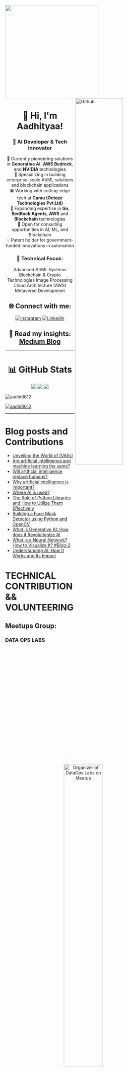 <div id="header" align="left">
  <img src="https://media.giphy.com/media/qgQUggAC3Pfv687qPC/giphy.gif" width="300"/>
  <img width="55%" align="right" alt="Github" src="https://raw.githubusercontent.com/onimur/.github/master/.resources/git-header.svg" />
</div>


<div id="header" align="Center">

# 👋 Hi, I'm Aadhityaa!

### 🚀 AI Developer & Tech Innovator

🔭 Currently pioneering solutions in **Generative AI**, **AWS Bedrock**, and **NVIDIA** technologies  
🎯 Specializing in building enterprise-scale AI/ML solutions and blockchain applications  
🛠️ Working with cutting-edge tech at **Camu (Octoze Technologies Pvt Ltd)**  
🌱 Expanding expertise in **Go**, **BedRock Agents**, **AWS** and **Blockchain** technologies  
🤝 Open for consulting opportunities in AI, ML, and Blockchain  
💡 Patent holder for government-funded innovations in automation  

### 💫 Technical Focus:
 Advanced AI/ML Systems
 Blockchain & Crypto Technologies
 Image Processing
 Cloud Architecture (AWS)
 Metaverse Development


## 🌐 Connect with me:
[![Instagram](https://img.shields.io/badge/Instagram-%23E4405F.svg?logo=Instagram&logoColor=white)](https://www.instagram.com/aadhityaa_aadhi/) [![LinkedIn](https://img.shields.io/badge/LinkedIn-%230077B5.svg?logo=linkedin&logoColor=white)](https://linkedin.com/in/aadhi0612) 
  

<!-- 📚 **Certifications In Progress:**  
<img src="https://upload.wikimedia.org/wikipedia/commons/thumb/9/93/Amazon_Web_Services_Logo.svg/150px-Amazon_Web_Services_Logo.svg.png" width="60px">  
[AWS Certified Machine Learning - Specialty](https://aws.amazon.com/certification/certified-machine-learning-specialty/) -->

## 📝 **Read my insights:** [Medium Blog](https://medium.com/@aadhi0612)
</div>

---

<div align="center">

# 📊 GitHub Stats

![](https://github-readme-stats.vercel.app/api?username=aadhi0612&theme=dark&hide_border=false&include_all_commits=true&count_private=true)
![](https://github-readme-streak-stats.herokuapp.com/?user=aadhi0612&theme=dark&hide_border=false)
![](https://github-readme-stats.vercel.app/api/top-langs/?username=aadhi0612&theme=dark&hide_border=false&include_all_commits=true&count_private=true&layout=compact)

<p align="left"> <img src="https://komarev.com/ghpvc/?username=aadhi0612&label=Profile%20views&color=0e75b6&style=flat" alt="aadhi0612" /></p>

<p align="left"> <a href="https://github.com/ryo-ma/github-profile-trophy"><img src="https://github-profile-trophy.vercel.app/?username=aadhi0612" alt="aadhi0612" /></a> </p>

</div>

---

# Blog posts and Contributions 

<!-- BLOG-POST-LIST:START -->
- [Unveiling the World of &lpar;VAEs&rpar;](https://medium.com/@aadhi0612/unveiling-the-world-of-vaes-c2c5802b5830?source=rss-db543355fc99------2)
- [Are artificial intelligence and machine learning the same?](https://medium.com/@aadhi0612/are-artificial-intelligence-and-machine-learning-the-same-ec637cffe0bf?source=rss-db543355fc99------2)
- [Will artificial intelligence replace humans?](https://medium.com/@aadhi0612/will-artificial-intelligence-replace-humans-ad1fa59322b6?source=rss-db543355fc99------2)
- [Why artificial intelligence is important?](https://medium.com/@aadhi0612/why-artificial-intelligence-is-important-5ef045db8dcf?source=rss-db543355fc99------2)
- [Where AI is used?](https://medium.com/@aadhi0612/where-ai-is-used-e4dddda544c4?source=rss-db543355fc99------2)
- [The Role of Python Libraries and How to Utilize Them Effectively](https://medium.com/@aadhi0612/the-role-of-python-libraries-and-how-to-utilize-them-effectively-b0e8f7cfb4ee?source=rss-db543355fc99------2)
- [Building a Face Mask Detector using Python and OpenCV](https://medium.com/@aadhi0612/building-a-face-mask-detector-using-python-and-opencv-2654e28d8d76?source=rss-db543355fc99------2)
- [What is Generative AI: How does it Revolutionize AI](https://medium.com/@aadhi0612/what-is-generative-ai-how-does-it-revolutionize-ai-427e3fbc59fd?source=rss-db543355fc99------2)
- [What is a Neural Network? How to Visualize It? #Blog-2](https://medium.com/@aadhi0612/what-is-a-neural-network-how-to-visualize-it-blog-2-c119758a24e?source=rss-db543355fc99------2)
- [Understanding AI: How It Works and Its Impact](https://medium.com/@aadhi0612/understanding-ai-how-it-works-and-its-impact-5b39484cb0c9?source=rss-db543355fc99------2)
<!-- BLOG-POST-LIST:END -->




# TECHNICAL CONTRIBUTION && VOLUNTEERING
## Meetups Group:
### DATA OPS LABS

<div align="center">
  <a href="https://www.meetup.com/dataopslabs/members/?op=leaders">
    <img src="./data-ops-labs.png" alt="Organizer of DataOps Labs on Meetup" width="50%">
  </a>
</div>
<div id="header" align="Center">
	
[Join Here](https://www.meetup.com/dataopslabs/)
</div>

One of the Organizer of the DataOps Labs meetups page & youtube channel. With more than 4-5 events every month!!

All the sessions are recorded and available in Youtube:

<div align="center">
  <a href="https://www.youtube.com/@DataOpsLabsIndia" target="_blank">
    <img src="https://upload.wikimedia.org/wikipedia/commons/4/42/YouTube_icon_%282013-2017%29.png" alt="YouTube - DataOps Labs India" width="10%">
  </a>
</div>
<div id="header" align="Center">
	
[Subscribe!!!](https://www.meetup.com/dataopslabs/)
</div>

## About DataOps Labs.

This is a community group of members join together and share Cloud, Data, AI, Generative AI, Machine Learning, DevOps and Security professionals where we will share experiences, Recent updates with use cases, technology challenges and trends.

Here all session were provided as knowledge sharing and their view only. Not opinion of company they associated.

Individual who interest in learn from industry experts on various topics include, Complex Application Architecture, Bigdata, AI/ML, MLOps, DevOps and Security with usecases.


## Meetups

Gave a speech and hands-on demo in 50+ meetups 25+ in person and the other 20+ virtual and another 5 in closed events.
Organized and contibuted multiple events.

# Public Speaking Posts
### LinkedIn Posts:

[![Post 0](./Images/TechXconf.png)](https://techxconf.com/speakers/aadhityaa-sb-2024) 

<div align="center">
  <a href="https://techxconf.com/speakers/aadhityaa-sb-2024">Click Here To Know More</a>
</div>

**Title:** Speaker at Asia's Largest AI & Cloud Conference 

**Description:** I am delighted to share that I was one of the speaker at Asia's Largest AI & Cloud COnference TechXConference and shared Stage Along with **Ayyanar(AJ)**. We Gave a speech on The Topic  **Secure and Scalable LLAMA Model Deployment in High-Regulatation Environments with AWS EKS and NVIDIA NIM** with more than 5000+ participants and 40+ speakers in this event that happened for 2 days.

**Date:** November 15-16, 2024

Some Interesting People and awesome Picture:

<div style="display:flex;">
  <img src="./Images/TechXConf1.JPG" alt="Image 1" style="width:40%;">
  <img src="./Images/TechXConf3.JPG" alt="Image 3" style="width:40%;">
</div>


<div style="display:flex;">
<div align="center">
  <img src="./Images/TechXConf4.jpg" alt="Image 4" style="width:40%;">
</div>
</div>



<div style="display:flex;" >
  <img src="./Images/TechXConf7.jpeg" alt="Image 7" style="width:40%;">
  <img src="./Images/TechXConf8.jpeg" alt="Image 8" style="width:40%;">
</div>

<div style="display:flex;">
<div align="center">
    <img src="./Images/TechXConf9.jpeg" alt="Image 9" style="width:40%;">
    <img src="./Images/TechXConf6.jpeg" alt="Image 6" style="width:40%;">
</div>
</div>

<div style="display:flex;">
<div align="center">
  <img src="./Images/TechXConf5.jpeg" alt="Image 5">
</div>
</div>



___
 
___



[![Post 1](./Post1.png)](https://www.linkedin.com/feed/update/urn:li:ugcPost:7267092401570111490) 

<div align="center">
  <a href="https://www.linkedin.com/feed/update/urn:li:ugcPost:7267092401570111490">Click Here To Know More</a>
</div>

**Title:** A Heartfelt Thanks to the TechXConf 2024 Team  
**Description:** I am delighted to share my appreciation for the fantastic experience at TechXConf 2024 in Chennai. With 5,000+ participants, 70+ speakers, and groundbreaking sessions, this event set a benchmark for tech conferences. I had the privilege of speaking on "Secure and Scalable LLAMA Model Deployment."  
**Date:** November 26, 2024
___
[![Post 2](./Post2.png)](https://www.linkedin.com/feed/update/urn:li:share:7265997894581723136)  

<div align="center">
  <a href="https://www.linkedin.com/feed/update/urn:li:share:7265997894581723136">Click Here To Know More</a>
</div>

**Title:** Showcasing AWS Amplify with Bedrock  
**Description:** Aadhityaa SB showcased how he used AWS Amplify with Bedrock as part of AI Day on #30DaysOfAmplify. Kudos to the amazing work!  
**Date:** October 26, 2024
___
[![Post 3](./Post3.png)](https://www.linkedin.com/feed/update/urn:li:share:7265653028911808512)  

<div align="center">
  <a href="https://www.linkedin.com/feed/update/urn:li:share:7265653028911808512">Click Here To Know More</a>
</div>

**Title:** Mark Your Calendars for AI Day!  
**Description:** Join us for AI Day as part of #30DaysOfAWSAmplify on November 23, 2024. Learn from industry experts about AI integration, serverless architecture, and launching AI-driven MicroSaaS.  
**Date:** November 23, 2024
___
[![Post 4](./Post4.png)](https://www.linkedin.com/feed/update/urn:li:ugcPost:7264036891249778690)

<div align="center">
  <a href="https://www.linkedin.com/feed/update/urn:li:ugcPost:7264036891249778690">Click Here To Know More</a>
</div>


**Title:** An Unforgettable Experience at TechXConf  
**Description:** Delivered a session on "Secure and Scalable LLAMA Model Deployment" at TechXConf to 4,000+ attendees. The electrifying energy and networking made it an unforgettable experience.  
**Date:** November 15-16, 2024
___
[![Post 5](./Post5.png)](https://www.linkedin.com/feed/update/urn:li:ugcPost:7264257672726614017) 

<div align="center">
  <a href="https://www.linkedin.com/feed/update/urn:li:ugcPost:7264257672726614017">Click Here To Know More</a>
</div>

**Title:** Speaking on Agentic RAG at TechXConf  
**Description:** Attended Bhuvaneshwari Mams Session  "Agentic RAG: A Self-Corrective Method for Retrieval-Augmented Generation"
**Date:** November 15, 2024
___
[![Post 6](./Post6.png)](https://www.linkedin.com/feed/update/urn:li:share:7263587736228409345)

<div align="center">
  <a href="https://www.linkedin.com/feed/update/urn:li:share:7263587736228409345">Click Here To Know More</a>
</div>

**Title:** AWS Community Gathering at TechXConf  
**Description:** Had a fantastic time catching up with the AWS community at TechXConf. Thanks to everyone for making it memorable!  
**Date:** November 15-16, 2024
___
[![Post 7](./Post7.png)](https://www.linkedin.com/feed/update/urn:li:share:7246576990072254465)

<div align="center">
  <a href="https://www.linkedin.com/feed/update/urn:li:share:7246576990072254465">Click Here To Know More</a>
</div>

**Title:** Speaking at AWS Community Day Budapest  
**Description:** Thrilled to speak on "Unlocking AI Potential with Multi-Agent Systems and AWS Bedrock" at AWS Community Day Budapest. Thanks to AWS User Group Hungary for the opportunity.  
**Date:** October 4, 2024
___
[![Post 8](./Post8.png)](https://www.linkedin.com/feed/update/urn:li:share:7246230573273227266) 

<div align="center">
  <a href="https://www.linkedin.com/feed/update/urn:li:share:7246230573273227266">Click Here To Know More</a>
</div>

**Title:** Unlocking AI Potential with AWS Bedrock  
**Description:** Excited to share insights on multi-agent system design and deployment with AWS Bedrock. Join us virtually for AWS Community Day Budapest!  
**Date:** October 7, 2024
___
[![Post 9](./Post9.png)](https://www.linkedin.com/feed/update/urn:li:share:7227661038383460353)

<div align="center">
  <a href="https://www.linkedin.com/feed/update/urn:li:share:7227661038383460353">Click Here To Know More</a>
</div>

**Title:** Learning at AWS GenAI Loft  
**Description:** Amazing workshop on building with Generative AI on AWS. Thanks to Mike Chambers and the AWS team for organizing this insightful session.  
**Date:** August 20, 2024
___
[![Post 10](./Post10.png)](https://www.linkedin.com/feed/update/urn:li:ugcPost:7227192516733808641)

<div align="center">
  <a href="https://www.linkedin.com/feed/update/urn:li:ugcPost:7227192516733808641">Click Here To Know More</a>
</div>

**Title:** Evaluation for AWS Bedrock Models  
**Description:** Shared insights on a serverless approach to evaluating AWS Bedrock Models. Check out our blog and YouTube video for more details!  
**Date:** August 8, 2024

___
### YouTube Videos:

1. **30 Days of AWS Amplify: AWS User Group India** (Published on: Nov 23, 2024)  
   [![30 Days of Amplify](./30-days-of-amplify-AwsUG-India.png)](https://youtu.be/k__0DWFt3eI?t=4072)  

<div align="center">
  <a href="https://youtu.be/k__0DWFt3eI?t=4072">Watch Video</a>
</div>

___

2. **AWS Community Day Hungary** (Published on: Oct 4, 2024)
   
   [![AWS Community Day Hungary](./ACD-Hungary.jpeg)](https://youtu.be/PrkDJeFESow?t=3683)  

<div align="center">
  <a href="https://youtu.be/PrkDJeFESow?t=3683">Watch Video</a>
</div>

___

3. **Seamless Multilingual Support with AWS and Nvidia Megatron NIM** (Published on: Nov 20, 2024)
   [![AWS and Nvidia Megatron NIM](./Seamless-multilingual.png)](https://youtu.be/mxNqOY5tEw8)  

<div align="center">
  <a href="https://youtu.be/mxNqOY5tEw8">Watch Video</a>
</div>

___

4. **Evaluating Bedrock Large Language Models with Serverless Architecture and Amplify** (Published on: Aug 25, 2024)
   [![Evaluating BedRock LLM models](./Evaluating-BedRock-LLMs.png)](https://youtu.be/lUjRaevttnU)  

<div align="center">
  <a href="https://youtu.be/lUjRaevttnU">Watch Video</a>
</div>

___

### Other Events & Posts:

1. **Blockchain MasterClass for students at KCT College Coimbatore**
   Organised by CNCF Coimbatore: [![Details](./Blockchain-Fortified.png)](https://www.linkedin.com/feed/update/urn:li:activity:7175151697655209984)
2. **Organiser of CNCF Coimbatore Chapter**
   One of the organiser of CNCF Coimbatore [![Details](https://github.com/user-attachments/assets/10470efc-d974-47ca-927d-b623f4291c84)](https://community.cncf.io/cloud-native-coimbatore/)
3. **Organiser of DataOps Labs**
   One of the organiser of DataOps Labs [![Details](https://github.com/user-attachments/assets/2185bceb-b1a5-4ef9-86b9-3fa98bbf7b54)](https://www.meetup.com/dataopslabs/members/?op=leaders)


### GitHub Contributions:

1. [llmeval-bedrock-summarize-scale](https://github.com/jayyanar/llmeval-bedrock-summarize-scale)
A tool designed to evaluate the summarization capabilities of AWS Bedrock models at scale. This project demonstrates serverless architecture and efficient processing pipelines. Also we can run multiple LLM models Evaluations at Same time. This helps in reducing time and proper Demonstration comparison between models. 
[Demo](https://youtu.be/rFzRSJVaeZ8)

2. [Multi-Agent Orchestrator - Chain Agent UI](https://github.com/jayyanar/multi-agent-orchestrator/tree/chain-agent-UI)
A project focusing on orchestrating multi-agent systems using a Chain Agent interface. This includes intuitive UI features and support for dynamic task delegation.

3. [Christ Mom Christ Child Game](https://github.com/aadhi0612/Christ-Mom-Christ-Child-Game)
Its just a heartwarming game designed for my office colleagues interactions, blending engaging storytelling with interactive gameplay mechanics and also it is completely anonymous. Just for Fun!!

4. [NVIDIA NIM Demo](https://github.com/aadhi0612/NVIDIA-NIM-Demo) 
Demonstrates the integration of NVIDIA's Megatron NIM with AWS for multilingual AI applications. Highlights include pre-trained model deployment and performance benchmarks. This was the repository used to explain and show demo in the TechXConf. 



### Direct Links To Latest Posts(2024):

- [AWS Generative AI Loft - Prabhu Jayaseelan](https://www.linkedin.com/posts/prabhujayaseelan_techxconf2024-generativeai-cloudcomputing-ugcPost-7264004838122758146-wm3D?utm_source=share&utm_medium=member_desktop)
- [AWS Generative AI Loft - Ramya Natesan](https://www.linkedin.com/posts/ramya-natesan-67499711a_i-had-the-great-opportunity-of-attending-ugcPost-7263979898413694976-cyxA?utm_source=share&utm_medium=member_desktop)
- [TechXConf2024 - Keerthivasan Kannan](https://www.linkedin.com/posts/keerthivasan-kannan_techxconf2024-aws-azure-ugcPost-7263855994563158016-_ocl?utm_source=share&utm_medium=member_desktop)
- [TechXConf2024 - Dr. Karthi M](https://www.linkedin.com/posts/drkarthim_techxconf-generativeai-cloudcomputing-ugcPost-7263903664367374336-MNju?utm_source=share&utm_medium=member_desktop)
- [TechXConf2024 - Dakshan R](https://www.linkedin.com/posts/dakshanr_techxconf2024-ai-generativeai-ugcPost-7263379813443264512-X5RX?utm_source=share&utm_medium=member_desktop)
- [TechXConf2024 - AI and Cloud Conference](https://www.linkedin.com/posts/techxconf_aiandcloudconference2024-aimodeldeployment-ugcPost-7263129303565967361-bGMY?utm_source=share&utm_medium=member_desktop)
- [AWS Community Day Hungary](https://www.linkedin.com/posts/aadhi0612_awscommunityday-aws-awscommunitydayhungary-activity-7248043038684430336-3tTY?utm_source=share&utm_medium=member_desktop)
- [CNCF Coimbatore Community Group - Nishanth Subramanian](https://www.linkedin.com/posts/nishanth-subramanian-232a6622a_cloudnative-cncf-techgrowth-ugcPost-7244269368870592512-EotR?utm_source=share&utm_medium=member_desktop)
- [CNCF Coimbatore Community Group - Rahul Krish](https://www.linkedin.com/posts/iamrahulkrish_happy-to-be-part-of-the-first-cncf-coimbatore-ugcPost-7244268132364681217-0wrG?utm_source=share&utm_medium=member_desktop)
- [AWS Generative AI Loft Bengaluru - Jones Zachariah Noel](https://www.linkedin.com/posts/jones-zachariah-noel-n_awsgenailoftbengaluru-aws-awsugblr-ugcPost-7227564611015733248-_qA4?utm_source=share&utm_medium=member_desktop)


### Real World Applications of AI and ML

Took a session in detail on how to use .ipynb files in aws and explained by S3 bucket and then accessing it through a Jupyter Notebook instance.

- Here is the repo - [Real World Applications of AI and ML](https://github.com/cloudnloud/meetup/tree/main/Applications-of-AI-and-ML)
- LinkedIn Post Images
<div align="center">
  <img src="./image1.jpeg" alt="Image" width="50%" />
</div>

<div align="center">
  <img src="./image2.jpeg" alt="Image" width="50%" />
</div>

- more than 150+ members attended this event.
  
<div align="center">
  <img src="./Image-01.jpeg" alt="Image" width="50%" />
</div>

<div align="center">
  <img src="./Image-03.jpeg" alt="Image" width="50%" />
</div>

### Generative AI hands-On Deep Dive

Took a session in detail on how to use .ipynb files in aws SageMaker and explained by S3 bucket and then accessing it through a Jupyter notebook instance.

- Here is the repo - [Generative AI hands On Deep dive](https://github.com/cloudnloud/meetup/tree/main/Generative_AI)
- LinkedIn Post Gen AI Meetup - [Meetup](https://www.linkedin.com/posts/aadhi0612_generativeai-speaker-cloudnloud-activity-7068682889307029504-6jns?utm_source=share&utm_medium=member_desktop)
- LinkedIn Post Gen AI Meetup - [Meetup](https://www.linkedin.com/posts/aadhi0612_ai-community-cloudnloud-activity-7068605144308875264-pykV?utm_source=share&utm_medium=member_desktop)
- LinkedIn Feedbacks More than 30 members attended this event - [Feedbacks](https://www.linkedin.com/feed/update/urn:li:activity:7068651105978626048?utm_source=share&utm_medium=member_desktop)
  
- LinkedIn Post Images

<div align="center">
  <img src="./image3.jpeg" alt="Image" width="50%" />
</div>

<div align="center">
  <img src="./image4.jpeg" alt="Image" width="50%" />
</div>

<div align="center">
  <img src="https://github.com/aadhi0612/aadhi0612/assets/104068320/e1c63be2-9c2b-4d07-8b2b-5dd41fa8d515" alt="Image" width="50%" />
</div>

### Elastic Meetup with Generative AI

In this project, we explore the integration of Elastic Search with Generative AI techniques to enhance search capabilities and generate novel content. We've implemented three distinct use cases to showcase the potential of this integration.

## Use Case 1: Voice Transformation with Generative AI

We've utilized Generative AI models to transform voices. The accompanying `.ipynb` file contains the code used for this purpose. To run the notebook:

1. Make sure you have the required libraries installed (specified in the notebook).
2. Open the `.ipynb` file using a Jupyter Notebook environment.
3. Execute the cells step by step to generate voice transformations.

## Use Case 2: Direct Image Generation with LLM Model

In our second use case, we demonstrate the ability to generate images directly from a Large Language Model (LLM). This can have various applications, such as content creation and artistic design. The `.ipynb` file associated with this use case contains the code.

To run the notebook:

1. Set up a compatible environment with the necessary libraries (outlined in the notebook).
2. Open the `.ipynb` file using a Jupyter Notebook platform.
3. Follow the provided instructions to generate images using the LLM model.

## Use Case 3: Drag GAN Implementation

Our third use case involves the implementation of Drag GAN (Generative Adversarial Network). Drag GAN is a specialized model for generating images with a focus on specific attributes.

To explore this use case:

1. Access the `.ipynb` file associated with the Drag GAN use case.
2. Ensure your environment includes the required dependencies (as specified in the notebook).
3. Open the `.ipynb` file using a Jupyter Notebook environment.
4. Execute the cells sequentially to understand and experiment with Drag GAN.


<div style="display:flex;">
  <img src="./1.png" alt="Image 1" style="width:40%;">
  <img src="./2.png" alt="Image 2" style="width:40%;">
</div>

<div>
  <img src="./3.png" alt="Image 3" style="width:40%;">
  <img src="./4.png" alt="Image 4" style="width:40%;">
</div>
<div>
  <img src="./7.png" alt="Image 5" style="width:40%;">
  <img src="./8.png" alt="Image 6" style="width:40%;">
</div>
<div>
  <img src="./9.png" alt="Image 7" style="width:40%;">
  <img src="./10.png" alt="Image 8" style="width:40%;">
</div>
<div>
  <img src="./11.png" alt="Image 9" style="width:40%;">
 
</div>



## Certifications

<div align="center">

### Blockchain Council Certification
<img src="./CBD.jpeg" width="15%">

### TechXConf 2024 Speaker Certification
<img src="./Images/Speaker.png" width="40%">

### Certificate Of Appreciation
[![TechXConf-2024](./Images/Certificate-TechXconf.png)](https://badge.techxconf.com/badge/86E91F1D-A6AD-43A0-AC0B-6BB56959A60F)

</div>

---

# 💻 My Tech Stack

<div align="center">

## Cloud Services
![AWS](https://img.shields.io/badge/AWS-%23FF9900.svg?style=for-the-badge&logo=amazon-aws&logoColor=white)
![Google Cloud](https://img.shields.io/badge/GoogleCloud-%234285F4.svg?style=for-the-badge&logo=google-cloud&logoColor=white)
![Microsoft Azure](https://www.vectorlogo.zone/logos/microsoft_azure/microsoft_azure-icon.svg?style=for-the-badge)

## Programming Languages
![Solidity](https://img.shields.io/badge/Solidity-%23363636.svg?style=for-the-badge&logo=solidity&logoColor=white)
![Python](https://img.shields.io/badge/python-3670A0?style=for-the-badge&logo=python&logoColor=ffdd54)
![Go](https://img.shields.io/badge/go-%2300ADD8.svg?style=for-the-badge&logo=go&logoColor=white)
![JavaScript](https://img.shields.io/badge/javascript-%23323330.svg?style=for-the-badge&logo=javascript&logoColor=%23F7DF1E)
![TypeScript](https://img.shields.io/badge/TypeScript-007ACC?style=for-the-badge&logo=typescript&logoColor=white)
![Markdown](https://img.shields.io/badge/Markdown-000000?style=for-the-badge&logo=markdown&logoColor=white)
![ShellScript](https://img.shields.io/badge/Shell_Script-121011?style=for-the-badge&logo=gnu-bash&logoColor=white)

## Design and Creativity
![Adobe After Effects](https://img.shields.io/badge/Adobe%20After%20Effects-9999FF.svg?style=for-the-badge&logo=Adobe%20After%20Effects&logoColor=white)
![Adobe Illustrator](https://img.shields.io/badge/adobeillustrator-%23FF9A00.svg?style=for-the-badge&logo=adobeillustrator&logoColor=white)
![Adobe Lightroom](https://img.shields.io/badge/Adobe%20Lightroom-31A8FF.svg?style=for-the-badge&logo=Adobe%20Lightroom&logoColor=white)
![Adobe Photoshop](https://img.shields.io/badge/adobephotoshop-%2331A8FF.svg?style=for-the-badge&logo=adobephotoshop&logoColor=white)
![Adobe Premiere Pro](https://img.shields.io/badge/Adobe%20Premiere%20Pro-9999FF.svg?style=for-the-badge&logo=Adobe%20Premiere%20Pro&logoColor=white)
![Canva](https://img.shields.io/badge/Canva-%2300C4CC.svg?style=for-the-badge&logo=Canva&logoColor=white)
![Blender](https://img.shields.io/badge/blender-%23F5792A.svg?style=for-the-badge&logo=blender&logoColor=white)
![Inkscape](https://img.shields.io/badge/Inkscape-e0e0e0?style=for-the-badge&logo=inkscape&logoColor=080A13)

## Data Science and AI
![Anaconda](https://img.shields.io/badge/Anaconda-%2344A833.svg?style=for-the-badge&logo=anaconda&logoColor=white)
![Jupyter Notebook](https://img.shields.io/badge/jupyter-%23FA0F00.svg?style=for-the-badge&logo=jupyter&logoColor=white)
![NumPy](https://img.shields.io/badge/numpy-%23013243.svg?style=for-the-badge&logo=numpy&logoColor=white)
![Pandas](https://img.shields.io/badge/pandas-%23150458.svg?style=for-the-badge&logo=pandas&logoColor=white)
![Matplotlib](https://img.shields.io/badge/Matplotlib-%23ffffff.svg?style=for-the-badge&logo=Matplotlib&logoColor=black)
![PyTorch](https://img.shields.io/badge/PyTorch-%23EE4C2C.svg?style=for-the-badge&logo=PyTorch&logoColor=white)
![scikit-learn](https://img.shields.io/badge/scikit--learn-%23F7931E.svg?style=for-the-badge&logo=scikit-learn&logoColor=white)
![TensorFlow](https://img.shields.io/badge/TensorFlow-%23FF6F00.svg?style=for-the-badge&logo=TensorFlow&logoColor=white)
![Keras](https://img.shields.io/badge/Keras-%23D00000.svg?style=for-the-badge&logo=Keras&logoColor=white)
![Gradio](https://www.gradio.app/_app/immutable/assets/gradio.26ec459c.svg)

## Tools and Platforms
![NodeJS](https://img.shields.io/badge/node.js-6DA55F?style=for-the-badge&logo=node.js&logoColor=white)
![NPM](https://img.shields.io/badge/NPM-%23000000.svg?style=for-the-badge&logo=npm&logoColor=white)
![MongoDB](https://img.shields.io/badge/MongoDB-%234ea94b.svg?style=for-the-badge&logo=mongodb&logoColor=white)
![Couchbase](https://img.shields.io/badge/Couchbase-EA2328?style=for-the-badge&logo=couchbase&logoColor=white)
![Postman](https://img.shields.io/badge/Postman-FF6C37?style=for-the-badge&logo=postman&logoColor=white)
![Yarn](https://img.shields.io/badge/yarn-%232C8EBB.svg?style=for-the-badge&logo=yarn&logoColor=white)
![Xcode](https://img.shields.io/badge/Xcode-007ACC?style=for-the-badge&logo=Xcode&logoColor=white)

## Operating Systems
![Linux](https://img.shields.io/badge/Linux-FCC624?style=for-the-badge&logo=linux&logoColor=black)
![Ubuntu](https://img.shields.io/badge/Ubuntu-E95420?style=for-the-badge&logo=ubuntu&logoColor=white)
![Windows](https://img.shields.io/badge/Windows-0078D6?style=for-the-badge&logo=windows&logoColor=white)
![iOS](https://img.shields.io/badge/iOS-000000?style=for-the-badge&logo=ios&logoColor=white)
![Debian](https://img.shields.io/badge/Debian-D70A53?style=for-the-badge&logo=debian&logoColor=white)
![Fedora](https://img.shields.io/badge/Fedora-294172?style=for-the-badge&logo=fedora&logoColor=white)

## Project Management and Collaboration
![Confluence](https://img.shields.io/badge/confluence-%23172BF4.svg?style=for-the-badge&logo=confluence&logoColor=white)
![Jira](https://img.shields.io/badge/jira-%230A0FFF.svg?style=for-the-badge&logo=jira&logoColor=white)
![Bitbucket](https://img.shields.io/badge/bitbucket-%230047B3.svg?style=for-the-badge&logo=bitbucket&logoColor=white)
![GitHub](https://img.shields.io/badge/github-%23121011.svg?style=for-the-badge&logo=github&logoColor=white)

## Monitoring and Infrastructure
![Prometheus](https://img.shields.io/badge/Prometheus-%23E6522C.svg?style=for-the-badge&logo=Prometheus&logoColor=white)
![Grafana](https://img.shields.io/badge/grafana-%23F46800.svg?style=for-the-badge&logo=grafana&logoColor=white)
![Kibana](https://img.shields.io/badge/Kibana-005571?style=for-the-badge&logo=Kibana&logoColor=white)
![InfluxDB](https://img.shields.io/badge/-InfluxDB-22ADF6?style=for-the-badge&logo=influxdb&logoColor=white)
![ElasticSearch](https://img.shields.io/badge/Elastic_Search-005571?style=for-the-badge&logo=elasticsearch&logoColor=white)
![Proxmox](https://img.shields.io/badge/Proxmox-%23E57000.svg?style=for-the-badge&logo=Proxmox&logoColor=white)
![MongoDB](https://img.shields.io/badge/MongoDB-4EA94B?style=for-the-badge&logo=mongodb&logoColor=white)

## Containerization and Operations
![Docker](https://img.shields.io/badge/Docker-2496ED?style=for-the-badge&logo=docker&logoColor=white)
![Kubernetes](https://img.shields.io/badge/Kubernetes-326CE5?style=for-the-badge&logo=kubernetes&logoColor=white)
![Helm](https://img.shields.io/badge/Helm-277A9F?style=for-the-badge&logo=helm&logoColor=white)
![Kubeflow](https://img.shields.io/badge/Kubeflow-00B0D8?style=for-the-badge&logo=kubeflow&logoColor=white)
![Jenkins](https://img.shields.io/badge/Jenkins-D24939?style=for-the-badge&logo=Jenkins&logoColor=white)
![GitHub Actions](https://img.shields.io/badge/GitHub%20Actions-2088FF?style=for-the-badge&logo=github-actions&logoColor=white)

## Other Tools and Technologies
![Arduino](https://img.shields.io/badge/-Arduino-00979D?style=for-the-badge&logo=Arduino&logoColor=white)
![Ansible](https://img.shields.io/badge/ansible-%231A1918.svg?style=for-the-badge&logo=ansible&logoColor=white)
![TOR](https://img.shields.io/badge/tor-%237E4798.svg?style=for-the-badge&logo=tor-project&logoColor=white)
![Raspberry Pi](https://img.shields.io/badge/-RaspberryPi-C51A4A?style=for-the-badge&logo=Raspberry-Pi)
![HyperLedger](https://img.shields.io/badge/hyperledger-2F3134?style=for-the-badge&logo=hyperledger&logoColor=white)

</div>

---

### GitHub Contributions

<div align="center">
  <img src="https://github.com/aadhi0612/aadhi0612/raw/output/github-snake.gif" alt="GitHub Snake Animation">
</div>

---

<div align="center">

### ✍️ Random Dev Quote
![](https://quotes-github-readme.vercel.app/api?type=horizontal&theme=dark)

---

[![](https://visitcount.itsvg.in/api?id=aadhi0612&icon=6&color=9)](https://visitcount.itsvg.in)

<img src="https://user-images.githubusercontent.com/5679180/79618120-0daffb80-80be-11ea-819e-d2b0fa904d07.gif" width="50px">

</div>

<!---
aadhi0612/aadhi0612 is a ✨ special ✨ repository because its `README.md` (this file) appears on your GitHub profile.
You can click the Preview link to take a look at your changes.
--->
